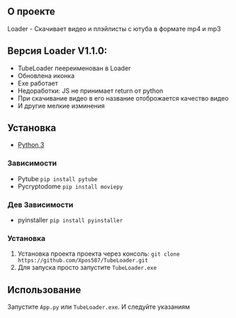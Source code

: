 ## О проекте

Loader - Скачивает видео и плэйлисты с ютуба в формате mp4 и mp3

## Версия Loader V1.1.0:
* TubeLoader пеереименован в Loader
* Обновлена иконка
* Exe работает
* Недоработки: JS не принимает return от python
* При скачивание видео в его название отоброжается качество видео
* И другие мелкие изминения 

## Установка

* [Python 3](https://www.python.org/)

### Зависимости

* Pytube
  ```pip install pytube```
* Pycryptodome
  ```pip install moviepy```
### Дев Зависимости
* pyinstaller
  ```pip install pyinstaller```
### Установка
1. Установка проекта проекта через консоль:
   ```git clone https://github.com/Xpos587/TubeLoader.git```
2. Для запуска просто запустите `TubeLoader.exe`
## Использование
Запустите `App.py` или `TubeLoader.exe`.
И следуйте указаниям
